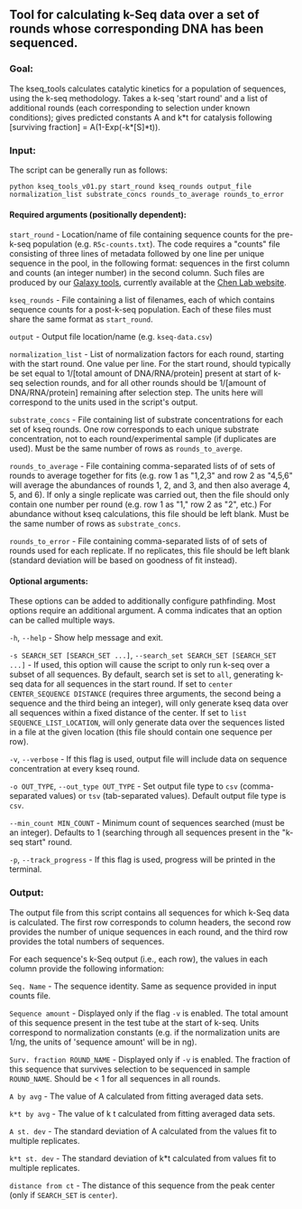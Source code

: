 
## Tool for calculating k-Seq data over a set of rounds whose corresponding DNA has been sequenced.

### Goal:

The kseq_tools calculates catalytic kinetics for a population of sequences, using the k-seq
methodology. Takes a k-seq 'start round' and a list of additional rounds (each corresponding to selection under known conditions);
gives predicted constants A and k&ast;t for catalysis following [surviving
fraction] = A(1-Exp(-k&ast;[S]&ast;t)). 


### Input:

The script can be generally run as follows:

```
python kseq_tools_v01.py start_round kseq_rounds output_file normalization_list substrate_concs rounds_to_average rounds_to_error
```

#### Required arguments (positionally dependent):

`start_round` - Location/name of file containing sequence counts for the pre-k-seq population (e.g. `R5c-counts.txt`). The code requires a "counts" file consisting of three lines of metadata followed by one line per unique sequence in the pool, in the following format: sequences in the first column and counts (an integer number) in the second column. Such files are produced by our [Galaxy tools](https://labs.chem.ucsb.edu/chen/irene/Chen_lab_at_UCSB/Publications_files/Xulvi%20et%20al%20Methods%202016.pdf), currently available at the [Chen Lab website](https://labs.chem.ucsb.edu/chen/irene/Chen_lab_at_UCSB/Galaxy_Tools.html). 

`kseq_rounds` - File containing a list of filenames, each of which contains sequence counts for a post-k-seq population. Each of these files must share the same format as `start_round`.

`output` - Output file location/name (e.g. `kseq-data.csv`)

`normalization_list` - List of normalization factors for each round, starting with the start round. One value per line. For the start round, should typically be set equal to 1/[total amount of DNA/RNA/protein] present at start of k-seq selection rounds, and for all other rounds should be 1/[amount of DNA/RNA/protein] remaining after selection step. The units here will correspond to the units used in the script's output.

`substrate_concs` - File containing list of substrate concentrations for each set of kseq rounds. One row corresponds to each unique substrate concentration, not to each round/experimental sample (if duplicates are used). Must be the same number of rows as `rounds_to_averge`.


`rounds_to_average` - File containing comma-separated lists of of sets of rounds to average together for fits (e.g. row 1 as "1,2,3" and row 2 as "4,5,6" will average the abundances of rounds 1, 2, and 3, and then also average 4, 5, and 6). If only a single replicate was carried out, then the file should only contain one number per round (e.g. row 1 as "1," row 2 as "2", etc.) For abundance without kseq calculations, this file should be left blank. Must be the same number of rows as `substrate_concs`.
                        
`rounds_to_error` - File containing comma-separated lists of of sets of rounds used for each replicate. If no replicates, this file should be left blank (standard deviation will be based on goodness of fit instead).


#### Optional arguments:

These options can be added to additionally configure pathfinding. Most options require an additional argument. A comma indicates that an option can be called multiple ways.

`-h`, `--help` - Show help message and exit.

`-s SEARCH_SET [SEARCH_SET ...]`, `--search_set SEARCH_SET [SEARCH_SET ...]` - If used, this option will cause the script to only run k-seq over a subset of all sequences. By default, search set is set to `all`, generating k-seq data for all sequences in the start round. If set to `center CENTER_SEQUENCE DISTANCE` (requires three arguments, the second being a sequence and the third being an integer), will only generate kseq data over all sequences within a fixed distance of the center. If set to `list SEQUENCE_LIST_LOCATION`, will only generate data over the sequences listed in a file at the given location (this file should contain one sequence per row).

`-v`, `--verbose` - If this flag is used, output file will include data on sequence concentration at every kseq round.
                        
`-o OUT_TYPE`, `--out_type OUT_TYPE` - Set output file type to `csv` (comma-separated values) or `tsv` (tab-separated values). Default output file type is `csv`.
                        
`--min_count MIN_COUNT` - Minimum count of sequences searched (must be an integer). Defaults to 1 (searching through all sequences present in the "k-seq start" round. 
    
`-p`, `--track_progress` - If this flag is used, progress will be printed in the terminal. 


### Output:

The output file from this script contains all sequences for which k-Seq data is calculated. The first row corresponds to column headers, the second row provides the number of unique sequences in each round, and the third row provides the total numbers of sequences. 

For each sequence's k-Seq output (i.e., each row), the values in each column provide the following information:

`Seq. Name` - The sequence identity. Same as sequence provided in input counts file.

`Sequence amount` - Displayed only if the flag `-v` is enabled. The total amount of this sequence present in the test tube at the start of k-seq. Units correspond to normalization constants (e.g. if the normalization units are 1/ng, the units of 'sequence amount' will be in ng).

`Surv. fraction ROUND_NAME` - Displayed only if `-v` is enabled. The fraction of this sequence that survives selection to be sequenced in sample `ROUND_NAME`. Should be < 1 for all sequences in all rounds.

`A by avg` - The value of A calculated from fitting averaged data sets.

`k*t by avg` - The value of k t calculated from fitting averaged data sets.

`A st. dev` - The standard deviation of A calculated from the values fit to multiple replicates.

`k*t st. dev` - The standard deviation of k&ast;t calculated from values fit to multiple replicates.

`distance from ct` - The distance of this sequence from the peak center (only if `SEARCH_SET` is `center`).

